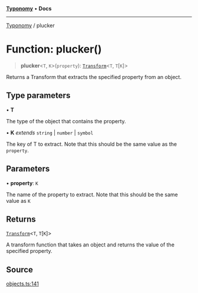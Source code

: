 [**Typonomy**](../README.md) • **Docs**

***

[Typonomy](../globals.md) / plucker

# Function: plucker()

> **plucker**\<`T`, `K`\>(`property`): [`Transform`](../type-aliases/Transform.md)\<`T`, `T`\[`K`\]\>

Returns a Transform that extracts the specified property from an object.

## Type parameters

• **T**

The type of the object that contains the property.

• **K** *extends* `string` \| `number` \| `symbol`

The key of T to extract. Note that this should be the same value as the `property`.

## Parameters

• **property**: `K`

The name of the property to extract. Note that this should be the same value as `K`

## Returns

[`Transform`](../type-aliases/Transform.md)\<`T`, `T`\[`K`\]\>

A transform function that takes an object and returns the value of the specified property.

## Source

[objects.ts:141](https://github.com/softcraft-development/typonomy/blob/cee340f062935faae6d8d20bbf994df4a652481c/src/objects.ts#L141)
